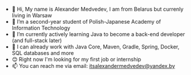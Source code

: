- 👋 Hi, My name is Alexander Medvedev, I am from Belarus but currenly living in Warsaw
- 👀 I’m a second-year student of Polish-Japanese Academy of Information Technology
- 🌱 I’m currently actively learning Java to become a back-end developer (and full-stack later)
- 🦉 I can already work with Java Core, Maven, Gradle, Spring, Docker, SQL databases and more
- 😊 Right now I'm looking for my first job or internship
- 📫 You can reach me via email: itsalexandermedvedev@yandex.by
<!---
AlexanderMedvedevPJATK/AlexanderMedvedevPJATK is a ✨ special ✨ repository because its `README.md` (this file) appears on your GitHub profile.
You can click the Preview link to take a look at your changes.
--->
